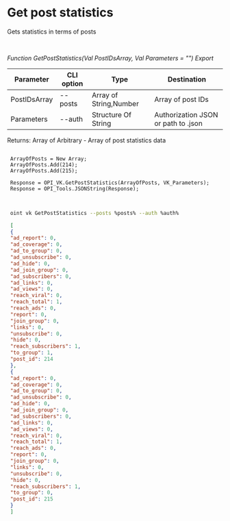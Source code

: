 ﻿---
sidebar_position: 2
---

# Get post statistics
 Gets statistics in terms of posts




<br/>


*Function GetPostStatistics(Val PostIDsArray, Val Parameters = "") Export*

 | Parameter | CLI option | Type | Destination |
 |-|-|-|-|
 | PostIDsArray | --posts | Array of String,Number | Array of post IDs |
 | Parameters | --auth | Structure Of String | Authorization JSON or path to .json |

 
 Returns: Array of Arbitrary - Array of post statistics data


```bsl title="Code example"
 
 ArrayOfPosts = New Array;
 ArrayOfPosts.Add(214);
 ArrayOfPosts.Add(215);
 
 Response = OPI_VK.GetPostStatistics(ArrayOfPosts, VK_Parameters);
 Response = OPI_Tools.JSONString(Response);
 
```
	


```sh title="CLI command example"
 
 oint vk GetPostStatistics --posts %posts% --auth %auth%

```

```json title="Result"
 [
 {
 "ad_report": 0,
 "ad_coverage": 0,
 "ad_to_group": 0,
 "ad_unsubscribe": 0,
 "ad_hide": 0,
 "ad_join_group": 0,
 "ad_subscribers": 0,
 "ad_links": 0,
 "ad_views": 0,
 "reach_viral": 0,
 "reach_total": 1,
 "reach_ads": 0,
 "report": 0,
 "join_group": 0,
 "links": 0,
 "unsubscribe": 0,
 "hide": 0,
 "reach_subscribers": 1,
 "to_group": 1,
 "post_id": 214
 },
 {
 "ad_report": 0,
 "ad_coverage": 0,
 "ad_to_group": 0,
 "ad_unsubscribe": 0,
 "ad_hide": 0,
 "ad_join_group": 0,
 "ad_subscribers": 0,
 "ad_links": 0,
 "ad_views": 0,
 "reach_viral": 0,
 "reach_total": 1,
 "reach_ads": 0,
 "report": 0,
 "join_group": 0,
 "links": 0,
 "unsubscribe": 0,
 "hide": 0,
 "reach_subscribers": 1,
 "to_group": 0,
 "post_id": 215
 }
 ]
```
